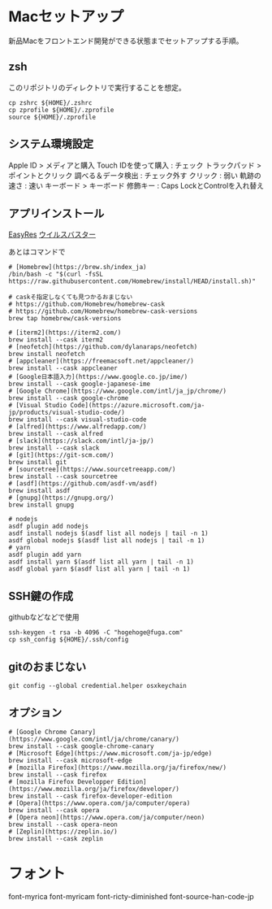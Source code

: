 # Macセットアップ
新品Macをフロントエンド開発ができる状態までセットアップする手順。

## zsh
このリポジトリのディレクトリで実行することを想定。
```
cp zshrc ${HOME}/.zshrc
cp zprofile ${HOME}/.zprofile
source ${HOME}/.zprofile
```

## システム環境設定
Apple ID > メディアと購入
	Touch IDを使って購入 : チェック
トラックパッド > ポイントとクリック
	調べる＆データ検出 : チェック外す
	クリック : 弱い
	軌跡の速さ : 速い
キーボード > キーボード
	修飾キー : Caps LockとControlを入れ替え

## アプリインストール
[EasyRes](https://apps.apple.com/jp/app/easyres/id688211836?mt=12)
[ウイルスバスター](https://www.trendmicro.com/ja_jp/forHome/products/vb.html)

あとはコマンドで
```
# [Homebrew](https://brew.sh/index_ja)
/bin/bash -c "$(curl -fsSL https://raw.githubusercontent.com/Homebrew/install/HEAD/install.sh)"

# caskそ指定しなくても見つかるおまじない
# https://github.com/Homebrew/homebrew-cask
# https://github.com/Homebrew/homebrew-cask-versions
brew tap homebrew/cask-versions

# [iterm2](https://iterm2.com/)
brew install --cask iterm2
# [neofetch](https://github.com/dylanaraps/neofetch)
brew install neofetch
# [appcleaner](https://freemacsoft.net/appcleaner/)
brew install --cask appcleaner
# [Google日本語入力](https://www.google.co.jp/ime/)
brew install --cask google-japanese-ime
# [Google Chrome](https://www.google.com/intl/ja_jp/chrome/)
brew install --cask google-chrome
# [Visual Studio Code](https://azure.microsoft.com/ja-jp/products/visual-studio-code/)
brew install --cask visual-studio-code
# [alfred](https://www.alfredapp.com/)
brew install --cask alfred
# [slack](https://slack.com/intl/ja-jp/)
brew install --cask slack
# [git](https://git-scm.com/)
brew install git
# [sourcetree](https://www.sourcetreeapp.com/)
brew install --cask sourcetree
# [asdf](https://github.com/asdf-vm/asdf)
brew install asdf
# [gnupg](https://gnupg.org/)
brew install gnupg

# nodejs
asdf plugin add nodejs
asdf install nodejs $(asdf list all nodejs | tail -n 1)
asdf global nodejs $(asdf list all nodejs | tail -n 1)
# yarn
asdf plugin add yarn
asdf install yarn $(asdf list all yarn | tail -n 1)
asdf global yarn $(asdf list all yarn | tail -n 1)
```

## SSH鍵の作成
githubなどなどで使用
```
ssh-keygen -t rsa -b 4096 -C "hogehoge@fuga.com"
cp ssh_config ${HOME}/.ssh/config
```

## gitのおまじない
```git config --global credential.helper osxkeychain```

## オプション
```
# [Google Chrome Canary](https://www.google.com/intl/ja/chrome/canary/)
brew install --cask google-chrome-canary
# [Microsoft Edge](https://www.microsoft.com/ja-jp/edge)
brew install --cask microsoft-edge
# [mozilla Firefox](https://www.mozilla.org/ja/firefox/new/)
brew install --cask firefox
# [mozilla Firefox Developper Edition](https://www.mozilla.org/ja/firefox/developer/)
brew install --cask firefox-developer-edition
# [Opera](https://www.opera.com/ja/computer/opera)
brew install --cask opera
# [Opera neon](https://www.opera.com/ja/computer/neon)
brew install --cask opera-neon
# [Zeplin](https://zeplin.io/)
brew install --cask zeplin
```
# フォント
font-myrica
font-myricam
font-ricty-diminished
font-source-han-code-jp